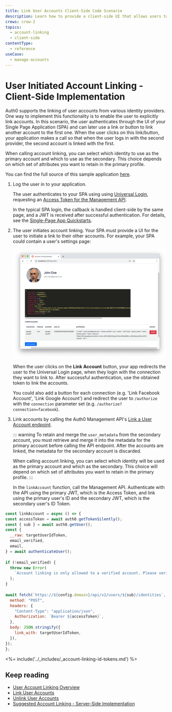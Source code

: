 ```yaml
---
title: Link User Accounts Client-Side Code Scenario
description: Learn how to provide a client-side UI that allows users to authenticate to their other accounts and link these to their primary account using a SPA.
crews: crew-2
topics:
  - account-linking
  - client-side
contentType:
  - reference
useCase:
  - manage-accounts
---
```


# User Initiated Account Linking - Client-Side Implementation

Auth0 supports the linking of user accounts from various identity providers. One way to implement this functionality is to enable the user to explicitly link accounts. In this scenario, the user authenticates through the UI of your Single Page Application (SPA) and can later use a link or button to link another account to the first one. When the user clicks on this link/button, your application makes a call so that when the user logs in with the second provider, the second account is linked with the first.

When calling account linking, you can select which identity to use as the primary account and which to use as the secondary. This choice depends on which set of attributes you want to retain in the primary profile.

You can find the full source of this sample application [here](https://github.com/auth0-samples/auth0-link-accounts-sample/tree/master/SPA).

1. Log the user in to your application. 

    The user authenticates to your SPA using using [Universal Login](/universal-login), requesting an [Access Token for the Management API](/api/management/v2/get-access-tokens-for-spas).

    In the typical SPA login, the callback is handled client-side by the same page, and a JWT is received after successful authentication. For details, see the [Single-Page App Quickstarts](/quickstart/spa).

2. The user initiates account linking. Your SPA must provide a UI for the user to initiate a link to their other accounts. For example, your SPA could contain a user's settings page:

    ![SPA User Settings Example](/media/articles/link-accounts/account-linking-spa.png)

    When the user clicks on the **Link Account** button, your app redirects the user to the Universal Login page, when they login with the connection they want to link to. After successful authentication, use the obtained token to link the accounts.

    You could also add a button for each connection (e.g. 'Link Facebook Account', 'Link Google Account') and redirect the user to `/authorize` with the `connection` parameter set (e.g. `/authorize?connection=facebook`).

3. Link accounts by calling the Auth0 Management API's [Link a User Account endpoint](/api/v2#!/Users/post_identities).

    ::: warning
    To retain and merge the `user_metadata` from the secondary account, you must retrieve and merge it into the metadata for the primary account before calling the API endpoint. After the accounts are linked, the metadata for the secondary account is discarded. 
    
    When calling account linking, you can select which identity will be used as the primary account and which as the secondary. This choice will depend on which set of attributes you want to retain in the primary profile.
    :::

    In the `linkAccount` function, call the Management API. Authenticate with the API using the primary JWT, which is the Access Token, and link using the primary user's ID and the secondary JWT, which is the secondary user's ID Token.

  ```js
  const linkAccount = async () => {
  const accessToken = await auth0.getTokenSilently();
  const { sub } = await auth0.getUser();
  const {
    __raw: targetUserIdToken,
    email_verified,
    email,
  } = await authenticateUser();

  if (!email_verified) {
    throw new Error(
      `Account linking is only allowed to a verified account. Please verify your email ${email}.`
    );
  }

  await fetch(`https://${config.domain}/api/v2/users/${sub}/identities`, {
    method: "POST",
    headers: {
      "Content-Type": "application/json",
      Authorization: `Bearer ${accessToken}`,
    },
    body: JSON.stringify({
      link_with: targetUserIdToken,
    }),
  });
};
```

<%= include('../_includes/_account-linking-id-tokens.md') %>

## Keep reading

* [User Account Linking Overview](/users/concepts/overview-user-account-linking)
* [Link User Accounts](/users/guides/link-user-accounts)
* [Unlink User Accounts](/users/guides/unlink-user-accounts)
* [Suggested Account Linking - Server-Side Implementation](/users/references/link-accounts-server-side-scenario)

